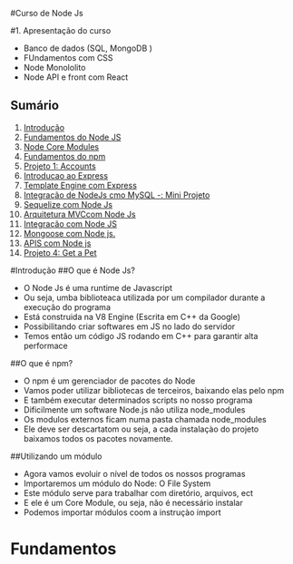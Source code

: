 #Curso de Node Js

#1. Apresentação do curso 
- Banco de dados (SQL, MongoDB )
- FUndamentos com CSS 
- Node Monololito
- Node API e front com React 
 
## Sumário
1. [Introdução](#introducao)
2. [Fundamentos do Node JS](#fundamentos) 
3. [Node Core Modules]()
4. [Fundamentos do npm]()
5. [Projeto 1: Accounts]()
6. [Introducao ao Express]()
7. [Template Engine com Express]()
8. [Integração de NodeJs cmo MySQL -: Mini Projeto]() 
9. [Sequelize com Node Js]() 
10. [Arquitetura MVCcom Node Js]()
11. [Integração com Node JS]()
12. [Mongoose com Node js.]() 
13. [APIS com Node js]()
14. [Projeto 4: Get a Pet]()

<div id='introducao'/>

#Introdução 
##O que é Node Js? 
- O Node Js é uma runtime de Javascript
- Ou seja, umba biblioteaca utilizada por um compilador durante a execução do programa 
- Está construida na V8 Engine (Escrita em C++ da Google)
- Possibilitando criar softwares em JS no lado do servidor 
- Temos então um código JS rodando em C++ para garantir alta performace

##O que é npm? 
- O npm é um gerenciador de pacotes do Node 
- Vamos poder utilizar bibliotecas de terceiros, baixando elas pelo npm 
- E também executar determinados scripts no nosso programa
- Dificilmente um software Node.js não utiliza node_modules
- Os modulos externos ficam numa pasta chamada node_modules
- Ele deve ser descartatom ou seja, a cada instalaçào do projeto baixamos todos os pacotes novamente. 

##Utilizando um módulo 
- Agora vamos evoluir o nível de todos os nossos programas
- Importaremos um módulo do Node: O File System 
- Este módulo serve para trabalhar com diretório, arquivos, ect 
- E ele é um Core Module, ou seja, não é necessário instalar
- Podemos importar módulos coom a instruçào import 

<div id='fundamentos'/>
 
 # Fundamentos
